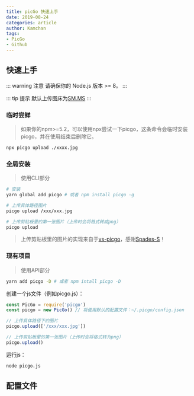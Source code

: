 ```yaml
---
title: picGo 快速上手
date: 2019-08-24
categories: article
author: Kamchan
tags:
- PicGo
- Github
---
```


## 快速上手

::: warning 注意
请确保你的 Node.js 版本 >= 8。
:::

::: tip 提示
默认上传图床为[SM.MS](https://sm.ms/)
:::

### 临时尝鲜

>如果你的npm>=5.2，可以使用npx尝试一下picgo，这条命令会临时安装picgo，并在使用结束后删除它。

```sh
npx picgo upload ./xxxx.jpg
```

### 全局安装

>使用CLI部分

```sh
# 安装
yarn global add picgo # 或者 npm install picgo -g

# 上传具体路径图片
picgo upload /xxx/xxx.jpg

# 上传剪贴板里的第一张图片（上传时会将格式转成png）
picgo upload
```

>上传剪贴板里的图片的实现来自于[vs-picgo](https://github.com/PicGo/vs-picgo)，感谢[Spades-S](https://github.com/Spades-S)！

### 现有项目

>使用API部分

```sh
yarn add picgo -D # 或者 npm intall picgo -D
```

创建一个js文件（例如picgo.js）：

```js
const PicGo = require('picgo')
const picgo = new PicGo() // 将使用默认的配置文件：~/.picgo/config.json

// 上传具体路径下的图片
picgo.upload(['/xxx/xxx.jpg'])

// 上传剪贴板里的第一张图片（上传时会将格式转为png）
picgo.upload()
```

运行js：

```sh
node picgo.js
```

## 配置文件
















































